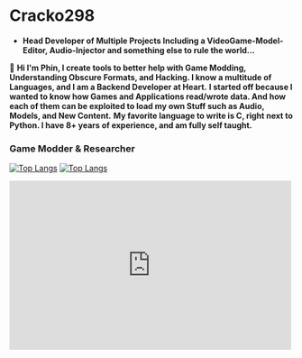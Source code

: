 # Cracko298
- **Head Developer of Multiple Projects Including a VideoGame-Model-Editor, Audio-Injector and something else to rule the world...**

:wave: **Hi I'm Phin, I create tools to better help with Game Modding, Understanding Obscure Formats, and Hacking. I know a multitude of Languages, and I am a Backend Developer at Heart.**
**I started off because I wanted to know how Games and Applications read/wrote data. And how each of them can be exploited to load my own Stuff such as Audio, Models, and New Content.**
**My favorite language to write is C, right next to Python. I have 8+ years of experience, and am fully self taught.**

### Game Modder & Researcher

[![Top Langs](https://github-readme-stats-git-masterrstaa-rickstaa.vercel.app/api/top-langs/?username=Cracko298&show_icons=true&langs_count=8&layout=donut&theme=dark&hide=html,scss,stylus,blade,jupyter%20notebook,tex,tcl,css,nix,javascript,gdb,glsl&show=prs_merged)](https://github.com/Cracko298)
[![Top Langs](https://github-readme-stats.vercel.app/api?username=Cracko298&theme=dark&show_icons=true)](https://github.com/Cracko298)

<embed src="https://skyline.github.com/cracko298/2023" style="width:500px; height: 300px;">
